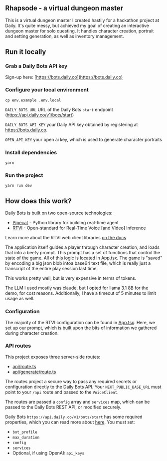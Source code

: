 ## Rhapsode - a virtual dungeon master

This is a virtual dungeon master I created hastily for a hackathon project at Daily. It's quite messy, but achieved my goal of creating an interactive dungeon master for solo questing. It handles character creation, portrait and setting generation, as well as inventory management. 

## Run it locally

### Grab a Daily Bots API key

Sign-up here: [https://bots.daily.co](https://bots.daily.co)

### Configure your local environment

```shell
cp env.example .env.local
```

`DAILY_BOTS_URL` URL of the Daily Bots `start` endpoint (https://api.daily.co/v1/bots/start)

`DAILY_BOTS_API_KEY` your Daily API key obtained by registering at https://bots.daily.co.

`OPEN_API_KEY` your open ai key, which is used to generate character portraits

### Install dependencies

```shell
yarn 
```

### Run the project

```shell
yarn run dev
```

## How does this work?

Daily Bots is built on two open-source technologies:

- [Pipecat](https://www.pipecat.ai) - Python library for building real-time agent
- [RTVI](https://github.com/rtvi-ai) - Open-standard for Real-Time Voice [and Video] Inference

Learn more about the RTVI web client libraries [on the docs](https://docs.rtvi.ai).

The application itself guides a player through character creation, and loads that into a beefy prompt. This prompt has a set of functions that control the state of the game. All of this logic is located in [App.tsx](components/App.tsx). The game is "saved" by encoding a big json blob intoa base64 text file, which is really just a transcript of the entire play session last time. 

This works pretty well, but is very expensive in terms of tokens. 

The LLM I used mostly was claude, but I opted for llama 3.1 8B for the demo, for cost reasons. Additionally, I have a timeout of 5 minutes to limit usage as well. 

### Configuration

The majority of the RTVI configuration can be found in [App.tsx](components/App.tsx). Here, we set up our prompt, which is built upon the bits of information we gathered during character creation.

### API routes

This project exposes three server-side routes:

- [api/route.ts](app/api/route.ts)
- [api/generate/route.ts](app/api/generate/route.ts)

The routes project a secure way to pass any required secrets or configuration directly to the Daily Bots API. Your `NEXT_PUBLIC_BASE_URL` must point to your `/api` route and passed to the `VoiceClient`. 

The routes are passed a `config` array and `services` map, which can be passed to the Daily Bots REST API, or modified securely.

Daily Bots `https://api.daily.co/v1/bots/start` has some required properties, which you can read more about [here](https://docs.dailybots.ai/api-reference/endpoint/startBot). You must set:

- `bot_profile`
- `max_duration`
- `config`
- `services`
- Optional, if using OpenAI: `api_keys`
